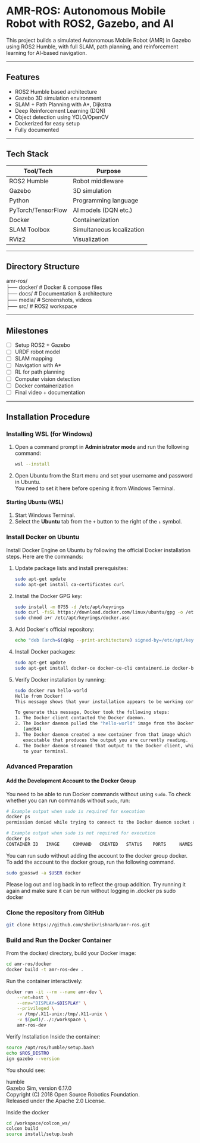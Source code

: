 # AMR-ROS: Autonomous Mobile Robot with ROS2, Gazebo, and AI

This project builds a simulated Autonomous Mobile Robot (AMR) in Gazebo using ROS2 Humble, with full SLAM, path planning, and reinforcement learning for AI-based navigation.

---

## Features

- ROS2 Humble based architecture
- Gazebo 3D simulation environment
- SLAM + Path Planning with A*, Dijkstra
- Deep Reinforcement Learning (DQN)
- Object detection using YOLO/OpenCV
- Dockerized for easy setup
- Fully documented

---

## Tech Stack

| Tool/Tech      | Purpose                     |
|----------------|-----------------------------|
| ROS2 Humble    | Robot middleware             |
| Gazebo         | 3D simulation                |
| Python         | Programming language         |
| PyTorch/TensorFlow | AI models (DQN etc.)      |
| Docker         | Containerization             |
| SLAM Toolbox   | Simultaneous localization    |
| RViz2          | Visualization                |

---

## Directory Structure
amr-ros/   
├── docker/ # Docker & compose files   
├── docs/ # Documentation & architecture   
├── media/ # Screenshots, videos   
├── src/ # ROS2 workspace   

---

## Milestones

- [ ] Setup ROS2 + Gazebo
- [ ] URDF robot model
- [ ] SLAM mapping
- [ ] Navigation with A*
- [ ] RL for path planning
- [ ] Computer vision detection
- [ ] Docker containerization
- [ ] Final video + documentation

---

## Installation Procedure

### Installing WSL (for Windows)
1. Open a command prompt in **Administrator mode** and run the following command:
    ```bash
    wsl --install
    ```

2. Open Ubuntu from the Start menu and set your username and password in Ubuntu.  
   You need to set it here before opening it from Windows Terminal.

#### Starting Ubuntu (WSL)
1. Start Windows Terminal.
2. Select the **Ubuntu** tab from the `+` button to the right of the `↓` symbol.

### Install Docker on Ubuntu
Install Docker Engine on Ubuntu by following the official Docker installation steps. Here are the commands:

1. Update package lists and install prerequisites:
    ```bash
    sudo apt-get update
    sudo apt-get install ca-certificates curl
    ```

2. Install the Docker GPG key:
    ```bash
    sudo install -m 0755 -d /etc/apt/keyrings
    sudo curl -fsSL https://download.docker.com/linux/ubuntu/gpg -o /etc/apt/keyrings/docker.asc
    sudo chmod a+r /etc/apt/keyrings/docker.asc
    ```

3. Add Docker's official repository:
    ```bash
    echo "deb [arch=$(dpkg --print-architecture) signed-by=/etc/apt/keyrings/docker.asc] https://download.docker.com/linux/ubuntu $(. /etc/os-release && echo "$VERSION_CODENAME") stable" | sudo tee /etc/apt/sources.list.d/docker.list > /dev/null
    ```

4. Install Docker packages:
    ```bash
    sudo apt-get update
    sudo apt-get install docker-ce docker-ce-cli containerd.io docker-buildx-plugin docker-compose-plugin
    ```

5. Verify Docker installation by running:
    ```bash
    sudo docker run hello-world
    Hello from Docker!
    This message shows that your installation appears to be working correctly.

    To generate this message, Docker took the following steps:
    1. The Docker client contacted the Docker daemon.
    2. The Docker daemon pulled the "hello-world" image from the Docker Hub.
       (amd64)
    3. The Docker daemon created a new container from that image which runs the
       executable that produces the output you are currently reading.
    4. The Docker daemon streamed that output to the Docker client, which sent it
       to your terminal.

    ```

### Advanced Preparation

#### Add the Development Account to the Docker Group
You need to be able to run Docker commands without using `sudo`. To check whether you can run commands without `sudo`, run:

```bash
# Example output when sudo is required for execution
docker ps
permission denied while trying to connect to the Docker daemon socket at unix:///var/run/docker.sock: Get "http://%2Fvar%2Frun%2Fdocker.sock/v1.46/containers/json": dial unix /var/run/docker.sock: connect: permission denied
```
```bash
# Example output when sudo is not required for execution
docker ps
CONTAINER ID   IMAGE     COMMAND   CREATED   STATUS    PORTS     NAMES
```

You can run sudo without adding the account to the docker group docker. To add the account to the docker group, run the following command.
```bash
sudo gpasswd -a $USER docker
```

Please log out and log back in to reflect the group addition. Try running it again and 
make sure it can be run without logging in .docker ps sudo docker

### Clone the repository from GitHub
```bash
git clone https://github.com/shrikrishnarb/amr-ros.git
```

### Build and Run the Docker Container

From the docker/ directory, build your Docker image:

```bash
cd amr-ros/docker
docker build -t amr-ros-dev .
```

Run the container interactively:

```bash
docker run -it --rm --name amr-dev \
    --net=host \
    --env="DISPLAY=$DISPLAY" \
    --privileged \
    -v /tmp/.X11-unix:/tmp/.X11-unix \
    -v $(pwd)/../:/workspace \
    amr-ros-dev
```

Verify Installation
Inside the container:
```bash
source /opt/ros/humble/setup.bash
echo $ROS_DISTRO
ign gazebo --version
```

You should see:

humble  
Gazebo Sim, version 6.17.0  
Copyright (C) 2018 Open Source Robotics Foundation.  
Released under the Apache 2.0 License.  

Inside the docker
```bash
cd /workspace/colcon_ws/
colcon build
source install/setup.bash
```
